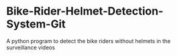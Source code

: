 # Bike-Rider-Helmet-Detection-System-Git

A python program to detect the bike riders without helmets in the surveillance videos
